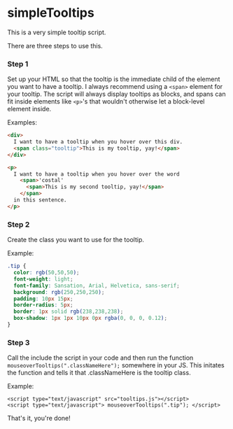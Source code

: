 # simpleTooltips
This is a very simple tooltip script.

There are three steps to use this. 

### Step 1

Set up your HTML so that the tooltip is the immediate child of the element you want to have a tooltip. I always recommend using a ```<span>``` element for your tooltip. The script will always display tooltips as blocks, and spans can fit inside elements like ```<p>```'s that wouldn't otherwise let a block-level element inside.

Examples:
```HTML
<div>
  I want to have a tooltip when you hover over this div.
  <span class="tooltip">This is my tooltip, yay!</span>
</div>

<p>
  I want to have a tooltip when you hover over the word 
    <span>'costal'
      <span>This is my second tooltip, yay!</span>
    </span> 
  in this sentence.
</p>
```

### Step 2

Create the class you want to use for the tooltip.

Example:

```CSS
.tip {
  color: rgb(50,50,50);
  font-weight: light;
  font-family: Sansation, Arial, Helvetica, sans-serif;
  background: rgb(250,250,250);
  padding: 10px 15px;
  border-radius: 5px;
  border: 1px solid rgb(238,238,238);
  box-shadow: 1px 1px 10px 0px rgba(0, 0, 0, 0.12);
}
```

### Step 3

Call the include the script in your code and then run the function ```mouseoverTooltips(".classNameHere");``` somewhere in your JS. This initates the function and tells it that .classNameHere is the tooltip class.

Example:

```JS
<script type="text/javascript" src="tooltips.js"></script>
<script type="text/javascript"> mouseoverTooltips(".tip"); </script>
```

That's it, you're done!
